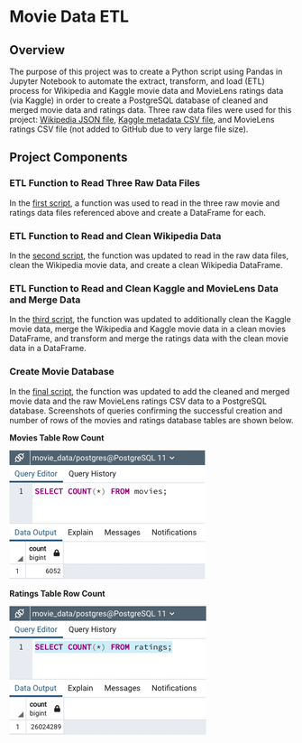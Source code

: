 # Movie Data ETL

## Overview
The purpose of this project was to create a Python script using Pandas in Jupyter Notebook to automate the extract, transform, and load (ETL) process for Wikipedia and Kaggle movie data and MovieLens ratings data (via Kaggle) in order to create a PostgreSQL database of cleaned and merged movie data and ratings data. Three raw data files were used for this project: [Wikipedia JSON file](Resources/Wikipedia-movies.json), [Kaggle metadata CSV file](Resources/movies_metadata.csv), and MovieLens ratings CSV file (not added to GitHub due to very large file size). 

## Project Components

### ETL Function to Read Three Raw Data Files
In the [first script](ETL_function_test.ipynb), a function was used to read in the three raw movie and ratings data files referenced above and create a DataFrame for each.

### ETL Function to Read and Clean Wikipedia Data
In the [second script](ETL_clean_wiki_movies.ipynb), the function was updated to read in the raw data files, clean the Wikipedia movie data, and create a clean Wikipedia DataFrame.

### ETL Function to Read and Clean Kaggle and MovieLens Data and Merge Data
In the [third script](ETL_clean_kaggle_data.ipynb), the function was updated to additionally clean the Kaggle movie data, merge the Wikipedia and Kaggle movie data in a clean movies DataFrame, and transform and merge the ratings data with the clean movie data in a DataFrame.

### Create Movie Database
In the [final script](ETL_create_database.ipynb), the function was updated to add the cleaned and merged movie data and the raw MovieLens ratings CSV data to a PostgreSQL database. Screenshots of queries confirming the successful creation and number of rows of the movies and ratings database tables are shown below. 

**Movies Table Row Count**

 ![img1]( Resources/Movies_Query.png)


**Ratings Table Row Count**

 ![img2]( Resources/Ratings_Query.png)
